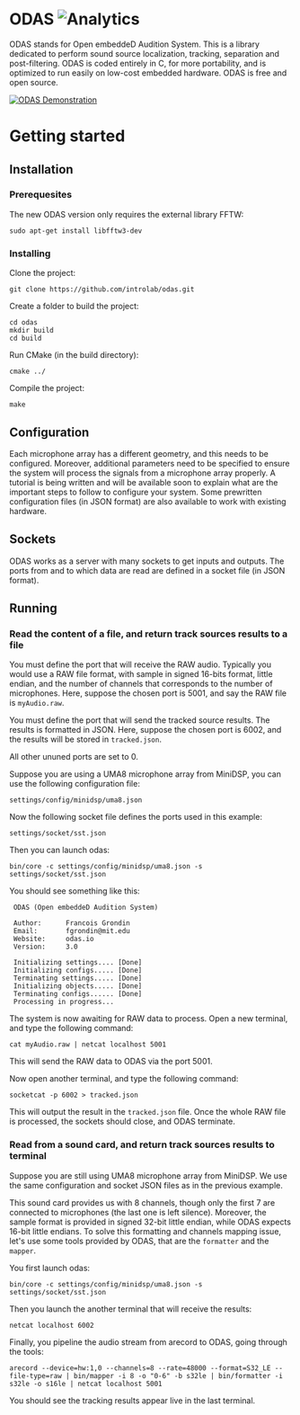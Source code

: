 ODAS ![Analytics](https://ga-beacon.appspot.com/UA-27707792-4/github-main?pixel) 
=======

ODAS stands for Open embeddeD Audition System. This is a library dedicated to perform sound source localization, tracking, separation and post-filtering. ODAS is coded entirely in C, for more portability, and is optimized to run easily on low-cost embedded hardware. ODAS is free and open source.

[![ODAS Demonstration](https://img.youtube.com/vi/n7y2rLAnd5I/0.jpg)](https://youtu.be/n7y2rLAnd5I)

# Getting started

## Installation

### Prerequesites

The new ODAS version only requires the external library FFTW:

```
sudo apt-get install libfftw3-dev
```

### Installing

Clone the project:

```
git clone https://github.com/introlab/odas.git
```

Create a folder to build the project:

```
cd odas
mkdir build
cd build
```

Run CMake (in the build directory):

```
cmake ../
```

Compile the project:

```
make
```

## Configuration

Each microphone array has a different geometry, and this needs to be configured. Moreover, additional parameters need to be specified to ensure the system will process the signals from a microphone array properly. A tutorial is being written and will be available soon to explain what are the important steps to follow to configure your system. Some prewritten configuration files (in JSON format) are also available to work with existing hardware.

## Sockets

ODAS works as a server with many sockets to get inputs and outputs. The ports from and to which data are read are defined in a socket file (in JSON format).

## Running

### Read the content of a file, and return track sources results to a file

You must define the port that will receive the RAW audio. Typically you would use a RAW file format, with sample in signed 16-bits format, little endian, and the number of channels that corresponds to the number of microphones. Here, suppose the chosen port is 5001, and say the RAW file is `myAudio.raw`.

You must define the port that will send the tracked source results. The results is formatted in JSON. Here, suppose the chosen port is 6002, and the results will be stored in `tracked.json`.

All other ununed ports are set to 0.

Suppose you are using a UMA8 microphone array from MiniDSP, you can use the following configuration file:

```
settings/config/minidsp/uma8.json
```

Now the following socket file defines the ports used in this example:

```
settings/socket/sst.json
```

Then you can launch odas:

```
bin/core -c settings/config/minidsp/uma8.json -s settings/socket/sst.json 
```

You should see something like this:

```
 ODAS (Open embeddeD Audition System)

 Author:      Francois Grondin
 Email:       fgrondin@mit.edu
 Website:     odas.io
 Version:     3.0

 Initializing settings.... [Done]
 Initializing configs..... [Done]
 Terminating settings..... [Done]
 Initializing objects..... [Done]
 Terminating configs...... [Done]
 Processing in progress... 
```

The system is now awaiting for RAW data to process.
Open a new terminal, and type the following command:

```
cat myAudio.raw | netcat localhost 5001
```

This will send the RAW data to ODAS via the port 5001.

Now open another terminal, and type the following command:

```
socketcat -p 6002 > tracked.json
```

This will output the result in the `tracked.json` file. Once the whole RAW file is processed, the sockets should close, and ODAS terminate.

### Read from a sound card, and return track sources results to terminal

Suppose you are still using UMA8 microphone array from MiniDSP. We use the same configuration and socket JSON files as in the previous example.

This sound card provides us with 8 channels, though only the first 7 are connected to microphones (the last one is left silence). Moreover, the sample format is provided in signed 32-bit little endian, while ODAS expects 16-bit little endians. To solve this formatting and channels mapping issue, let's use some tools provided by ODAS, that are the `formatter` and the `mapper`.

You first launch odas:

```
bin/core -c settings/config/minidsp/uma8.json -s settings/socket/sst.json 
```

Then you launch the another terminal that will receive the results:

```
netcat localhost 6002
```

Finally, you pipeline the audio stream from arecord to ODAS, going through the tools:

```
arecord --device=hw:1,0 --channels=8 --rate=48000 --format=S32_LE --file-type=raw | bin/mapper -i 8 -o "0-6" -b s32le | bin/formatter -i s32le -o s16le | netcat localhost 5001
```

You should see the tracking results appear live in the last terminal.